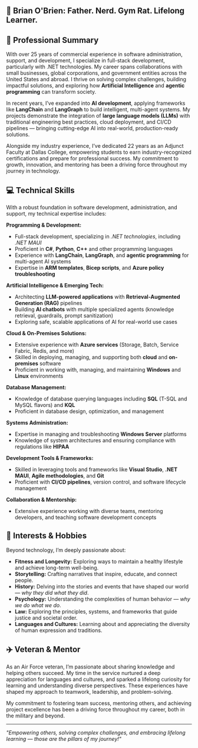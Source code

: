 ## 👋 Brian O'Brien: Father. Nerd. Gym Rat. Lifelong Learner.

## 🌟 Professional Summary  
With over 25 years of commercial experience in software administration, support, and development, I specialize in full-stack development, particularly with .NET technologies. My career spans collaborations with small businesses, global corporations, and government entities across the United States and abroad. I thrive on solving complex challenges, building impactful solutions, and exploring how **Artificial Intelligence** and **agentic programming** can transform society.  

In recent years, I’ve expanded into **AI development**, applying frameworks like **LangChain** and **LangGraph** to build intelligent, multi-agent systems. My projects demonstrate the integration of **large language models (LLMs)** with traditional engineering best practices, cloud deployment, and CI/CD pipelines — bringing cutting-edge AI into real-world, production-ready solutions.  

Alongside my industry experience, I’ve dedicated 22 years as an Adjunct Faculty at Dallas College, empowering students to earn industry-recognized certifications and prepare for professional success. My commitment to growth, innovation, and mentoring has been a driving force throughout my journey in technology.  

## 💻 Technical Skills  
With a robust foundation in software development, administration, and support, my technical expertise includes:  

**Programming & Development:**  
- Full-stack development, specializing in *.NET technologies*, including *.NET MAUI*  
- Proficient in **C#**, **Python**, **C++** and other programming languages  
- Experience with **LangChain**, **LangGraph**, and **agentic programming** for multi-agent AI systems  
- Expertise in **ARM templates**, **Bicep scripts**, and **Azure policy troubleshooting**  

**Artificial Intelligence & Emerging Tech:**  
- Architecting **LLM-powered applications** with **Retrieval-Augmented Generation (RAG)** pipelines  
- Building **AI chatbots** with multiple specialized agents (knowledge retrieval, guardrails, prompt sanitization)  
- Exploring safe, scalable applications of AI for real-world use cases  

**Cloud & On-Premises Solutions:**  
- Extensive experience with **Azure services** (Storage, Batch, Service Fabric, Redis, and more)  
- Skilled in deploying, managing, and supporting both **cloud** and **on-premises** software  
- Proficient in working with, managing, and maintaining **Windows** and **Linux** environments  

**Database Management:**  
- Knowledge of database querying languages including **SQL** (T-SQL and MySQL flavors) and **KQL**  
- Proficient in database design, optimization, and management  

**Systems Administration:**  
- Expertise in managing and troubleshooting **Windows Server** platforms  
- Knowledge of system architectures and ensuring compliance with regulations like **HIPAA**  

**Development Tools & Frameworks:**  
- Skilled in leveraging tools and frameworks like **Visual Studio**, **.NET MAUI**, **Agile methodologies**, and **Git**  
- Proficient with **CI/CD pipelines**, version control, and software lifecycle management  

**Collaboration & Mentorship:**  
- Extensive experience working with diverse teams, mentoring developers, and teaching software development concepts  

## 🎯 Interests & Hobbies  
Beyond technology, I’m deeply passionate about:  
- **Fitness and Longevity:** Exploring ways to maintain a healthy lifestyle and achieve long-term well-being.  
- **Storytelling:** Crafting narratives that inspire, educate, and connect people.  
- **History:** Delving into the stories and events that have shaped our world — *why they did what they did*.  
- **Psychology:** Understanding the complexities of human behavior — *why we do what we do*.  
- **Law:** Exploring the principles, systems, and frameworks that guide justice and societal order.  
- **Languages and Cultures:** Learning about and appreciating the diversity of human expression and traditions.  

## ✈️ Veteran & Mentor  
As an Air Force veteran, I’m passionate about sharing knowledge and helping others succeed. My time in the service nurtured a deep appreciation for languages and cultures, and sparked a lifelong curiosity for learning and understanding diverse perspectives. These experiences have shaped my approach to teamwork, leadership, and problem-solving.  

My commitment to fostering team success, mentoring others, and achieving project excellence has been a driving force throughout my career, both in the military and beyond.  

---

*"Empowering others, solving complex challenges, and embracing lifelong learning — those are the pillars of my journey!"*  
